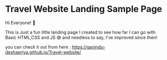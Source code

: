 <h1>Travel Website Landing Sample Page</h1>

Hi Everyone! 👋

This is Just a fun little landing page I created to see how far I can go with Basic HTML,CSS and JS 😅
and needless to say, I've improved since then!

you can check it out from here : https://ganindu-deshapriya.github.io/Travel-website/

